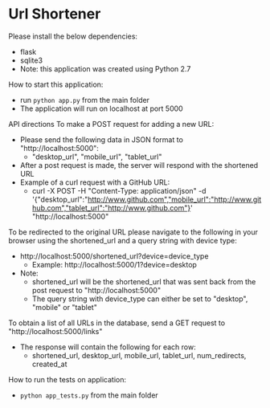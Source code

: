 # Url Shortener

Please install the below dependencies:
- flask
- sqlite3
- Note: this application was created using Python 2.7

How to start this application:
- run `python app.py` from the main folder
- The application will run on localhost at port 5000

API directions
To make a POST request for adding a new URL:
- Please send the following data in JSON format to "http://localhost:5000":
	- "desktop_url", "mobile_url", "tablet_url"
- After a post request is made, the server will respond with the shortened URL
- Example of a curl request with a GitHub URL:
	- curl -X POST -H "Content-Type: application/json" -d '{"desktop_url":"http://www.github.com","mobile_url":"http://www.github.com","tablet_url":"http://www.github.com"}' "http://localhost:5000"

To be redirected to the original URL please navigate to the following in your browser using the shortened_url and a query string with device type:
- http://localhost:5000/shortened_url?device=device_type
	- Example: http://localhost:5000/1?device=desktop
- Note:
	- shortened_url will be the shortened_url that was sent back from the post request to "http://localhost:5000"
	- The query string with device_type can either be set to "desktop", "mobile" or "tablet"

To obtain a list of all URLs in the database, send a GET request to "http://localhost:5000/links"
- The response will contain the following for each row:
	- shortened_url, desktop_url, mobile_url, tablet_url, num_redirects, created_at

How to run the tests on application:
-  `python app_tests.py` from the main folder